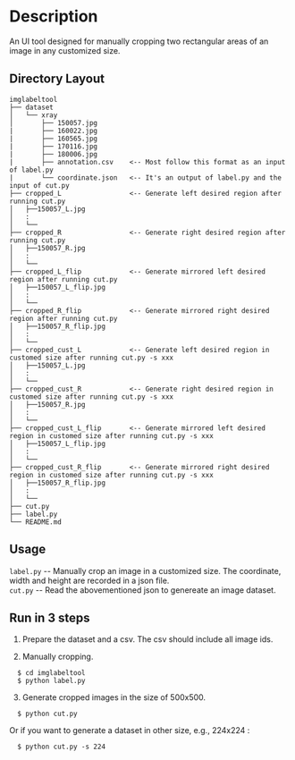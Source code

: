 # Description
An UI tool designed for manually cropping two rectangular areas of an image in any customized size.

## Directory Layout
```
imglabeltool                 
├── dataset                     
│   └── xray                  
│       ├── 150057.jpg
|       ├── 160022.jpg
|       ├── 160565.jpg
|       ├── 170116.jpg
|       ├── 180006.jpg
|       ├── annotation.csv    <-- Most follow this format as an input of label.py
|       └── coordinate.json   <-- It's an output of label.py and the input of cut.py
├── cropped_L                 <-- Generate left desired region after running cut.py
│   ├──150057_L.jpg
│   :
│   └──
├── cropped_R                 <-- Generate right desired region after running cut.py
│   ├──150057_R.jpg
│   :
│   └──
├── cropped_L_flip            <-- Generate mirrored left desired region after running cut.py
│   ├──150057_L_flip.jpg
│   :
│   └──
├── cropped_R_flip            <-- Generate mirrored right desired region after running cut.py
│   ├──150057_R_flip.jpg
│   :
│   └──
├── cropped_cust_L            <-- Generate left desired region in customed size after running cut.py -s xxx
│   ├──150057_L.jpg
│   :
│   └──
├── cropped_cust_R            <-- Generate right desired region in customed size after running cut.py -s xxx
│   ├──150057_R.jpg
│   :
│   └── 
├── cropped_cust_L_flip       <-- Generate mirrored left desired region in customed size after running cut.py -s xxx
│   ├──150057_L_flip.jpg
│   :
│   └── 
├── cropped_cust_R_flip       <-- Generate mirrored right desired region in customed size after running cut.py -s xxx
│   ├──150057_R_flip.jpg
│   :
│   └── 
├── cut.py                
├── label.py                     
└── README.md
```

## Usage
```label.py``` -- Manually crop an image in a customized size. The coordinate, width and height are recorded in a json file.  
```cut.py```  -- Read the abovementioned json to genereate an image dataset.


## Run in 3 steps
1. Prepare the dataset and a csv. The csv should include all image ids.

2. Manually cropping.
```
  $ cd imglabeltool
  $ python label.py
```
3. Generate cropped images in the size of 500x500.
```
  $ python cut.py
```  
Or if you want to generate a dataset in other size, e.g., 224x224 :

```
  $ python cut.py -s 224
```  
